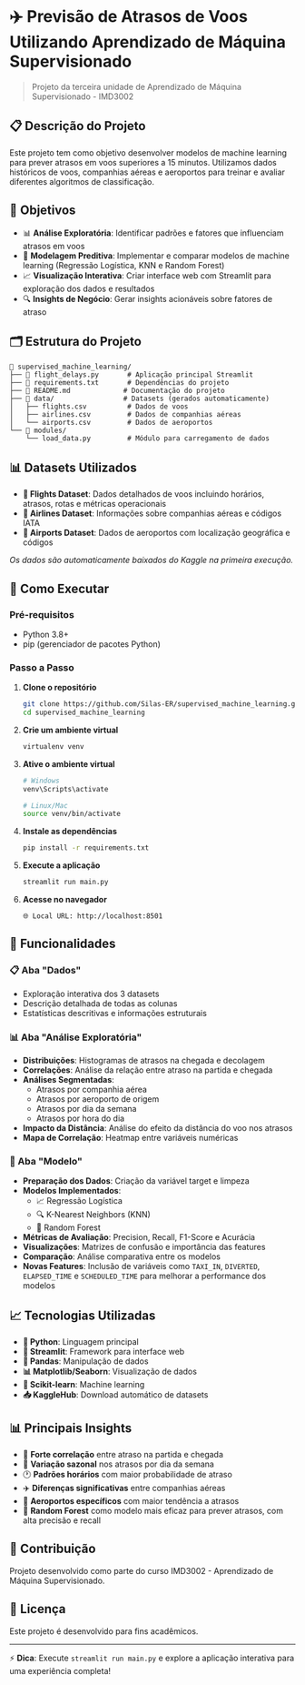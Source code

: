 # ✈️ Previsão de Atrasos de Voos Utilizando Aprendizado de Máquina Supervisionado

> Projeto da terceira unidade de Aprendizado de Máquina Supervisionado - IMD3002

## 📋 Descrição do Projeto

Este projeto tem como objetivo desenvolver modelos de machine learning para prever atrasos em voos superiores a 15 minutos. Utilizamos dados históricos de voos, companhias aéreas e aeroportos para treinar e avaliar diferentes algoritmos de classificação.

## 🎯 Objetivos

- 📊 **Análise Exploratória**: Identificar padrões e fatores que influenciam atrasos em voos
- 🤖 **Modelagem Preditiva**: Implementar e comparar modelos de machine learning (Regressão Logística, KNN e Random Forest)
- 📈 **Visualização Interativa**: Criar interface web com Streamlit para exploração dos dados e resultados
- 🔍 **Insights de Negócio**: Gerar insights acionáveis sobre fatores de atraso

## 🗂️ Estrutura do Projeto

```
📁 supervised_machine_learning/
├── 📄 flight_delays.py       # Aplicação principal Streamlit
├── 📄 requirements.txt       # Dependências do projeto
├── 📄 README.md             # Documentação do projeto
├── 📁 data/                 # Datasets (gerados automaticamente)
│   ├── flights.csv          # Dados de voos
│   ├── airlines.csv         # Dados de companhias aéreas
│   └── airports.csv         # Dados de aeroportos
└── 📁 modules/
    └── load_data.py         # Módulo para carregamento de dados
```

## 📊 Datasets Utilizados

- **🛫 Flights Dataset**: Dados detalhados de voos incluindo horários, atrasos, rotas e métricas operacionais
- **🏢 Airlines Dataset**: Informações sobre companhias aéreas e códigos IATA
- **🏢 Airports Dataset**: Dados de aeroportos com localização geográfica e códigos

*Os dados são automaticamente baixados do Kaggle na primeira execução.*

## 🚀 Como Executar

### Pré-requisitos
- Python 3.8+
- pip (gerenciador de pacotes Python)

### Passo a Passo

1. **Clone o repositório**
   ```bash
   git clone https://github.com/Silas-ER/supervised_machine_learning.git
   cd supervised_machine_learning
   ```

2. **Crie um ambiente virtual**
   ```bash
   virtualenv venv
   ```

3. **Ative o ambiente virtual**
   ```bash
   # Windows
   venv\Scripts\activate
   
   # Linux/Mac
   source venv/bin/activate
   ```

4. **Instale as dependências**
   ```bash
   pip install -r requirements.txt
   ```

5. **Execute a aplicação**
   ```bash
   streamlit run main.py
   ```

6. **Acesse no navegador**
   ```
   🌐 Local URL: http://localhost:8501
   ```

## 🔧 Funcionalidades

### 📋 Aba "Dados"
- Exploração interativa dos 3 datasets
- Descrição detalhada de todas as colunas
- Estatísticas descritivas e informações estruturais

### 📊 Aba "Análise Exploratória"
- **Distribuições**: Histogramas de atrasos na chegada e decolagem
- **Correlações**: Análise da relação entre atraso na partida e chegada
- **Análises Segmentadas**: 
  - Atrasos por companhia aérea
  - Atrasos por aeroporto de origem
  - Atrasos por dia da semana
  - Atrasos por hora do dia
- **Impacto da Distância**: Análise do efeito da distância do voo nos atrasos
- **Mapa de Correlação**: Heatmap entre variáveis numéricas

### 🤖 Aba "Modelo"
- **Preparação dos Dados**: Criação da variável target e limpeza
- **Modelos Implementados**:
  - 📈 Regressão Logística
  - 🔍 K-Nearest Neighbors (KNN)
  - 🌲 Random Forest
- **Métricas de Avaliação**: Precision, Recall, F1-Score e Acurácia
- **Visualizações**: Matrizes de confusão e importância das features
- **Comparação**: Análise comparativa entre os modelos
- **Novas Features**: Inclusão de variáveis como `TAXI_IN`, `DIVERTED`, `ELAPSED_TIME` e `SCHEDULED_TIME` para melhorar a performance dos modelos

## 📈 Tecnologias Utilizadas

- **🐍 Python**: Linguagem principal
- **🌊 Streamlit**: Framework para interface web
- **🐼 Pandas**: Manipulação de dados
- **📊 Matplotlib/Seaborn**: Visualização de dados
- **🤖 Scikit-learn**: Machine learning
- **📥 KaggleHub**: Download automático de datasets

## 📊 Principais Insights

- 🚀 **Forte correlação** entre atraso na partida e chegada
- 📅 **Variação sazonal** nos atrasos por dia da semana
- 🕐 **Padrões horários** com maior probabilidade de atraso
- ✈️ **Diferenças significativas** entre companhias aéreas
- 🛫 **Aeroportos específicos** com maior tendência a atrasos
- 🌲 **Random Forest** como modelo mais eficaz para prever atrasos, com alta precisão e recall

## 👥 Contribuição

Projeto desenvolvido como parte do curso IMD3002 - Aprendizado de Máquina Supervisionado.

## 📄 Licença

Este projeto é desenvolvido para fins acadêmicos.

---

⚡ **Dica**: Execute `streamlit run main.py` e explore a aplicação interativa para uma experiência completa!